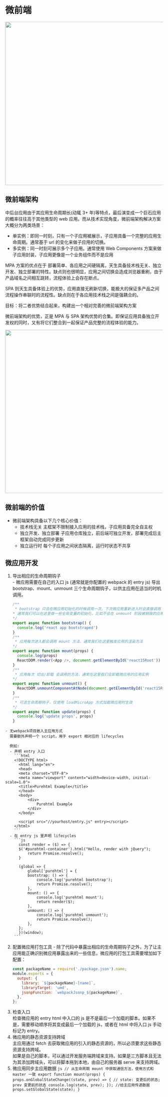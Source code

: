 # 微前端

  <img src="https://flyfedx.github.io/framework-docs/images/framework-base/microapp1.png"  width="520">

## 微前端架构

中后台应用由于其应用生命周期长(动辄 3+ 年)等特点，最后演变成一个巨石应用的概率往往高于其他类型的 web 应用。而从技术实现角度，微前端架构解决方案大概分为两类场景：

- 单实例：即同一时刻，只有一个子应用被展示，子应用具备一个完整的应用生命周期。通常基于 url 的变化来做子应用的切换。
- 多实例：同一时刻可展示多个子应用。通常使用 Web Components 方案来做子应用封装，子应用更像是一个业务组件而不是应用

MPA 方案的优点在于 部署简单、各应用之间硬隔离，天生具备技术栈无关、独立开发、独立部署的特性。缺点则也很明显，应用之间切换会造成浏览器重刷，由于产品域名之间相互跳转，流程体验上会存在断点。

SPA 则天生具备体验上的优势，应用直接无刷新切换，能极大的保证多产品之间流程操作串联时的流程性。缺点则在于各应用技术栈之间是强耦合的。

目标：将二者优势结合起来，构建出一个相对完善的微前端架构方案

微前端架构的优势，正是 MPA 与 SPA 架构优势的合集。即保证应用具备独立开发权的同时，又有将它们整合到一起保证产品完整的流程体验的能力。

  <img src="https://flyfedx.github.io/framework-docs/images/framework-base/microapp2.png"  width="520">

## 微前端的价值

- 微前端架构具备以下几个核心价值：
  - 技术栈无关 主框架不限制接入应用的技术栈，子应用具备完全自主权
  - 独立开发、独立部署 子应用仓库独立，前后端可独立开发，部署完成后主框架自动完成同步更新
  - 独立运行时 每个子应用之间状态隔离，运行时状态不共享

## 微应用开发

  1. 导出相应的生命周期钩子  
    - 微应用需要在自己的入口 js (通常就是你配置的 webpack 的 entry js) 导出 bootstrap、mount、unmount 三个生命周期钩子，以供主应用在适当的时机调用。  

        ```js
        /**
         * bootstrap 只会在微应用初始化的时候调用一次，下次微应用重新进入时会直接调用 mount 钩子，不会再重复触发 bootstrap。
        * 通常我们可以在这里做一些全局变量的初始化，比如不会在 unmount 阶段被销毁的应用级别的缓存等。
        */
        export async function bootstrap() {
          console.log('react app bootstraped')
        }
        /**
         * 应用每次进入都会调用 mount 方法，通常我们在这里触发应用的渲染方法
        */
        export async function mount(props) {
          console.log(props)
          ReactDOM.render(<App />, document.getElementById('react15Root'))
        }
        /**
         * 应用每次 切出/卸载 会调用的方法，通常在这里我们会卸载微应用的应用实例
        */
        export async function unmount() {
          ReactDOM.unmountComponentAtNode(document.getElementById('react15Root'))
        }
        /**
         * 可选生命周期钩子，仅使用 loadMicroApp 方式加载微应用时生效
        */
        export async function update(props) {
          console.log('update props', props)
        }
        ```
    - 无webpack项目嵌入主应用方式
      需要额外声明一个 script，用于 export 相对应的 lifecycles

      例如:
      - 声明 entry 入口
        ```html
        <!DOCTYPE html>
          <html lang="en">
          <head>
          <meta charset="UTF-8">
          <meta name="viewport" content="width=device-width, initial-scale=1.0">
          <title>Purehtml Example</title>
          </head>
          <body>
              <div>
                  Purehtml Example
              </div>
          </body>
          
          <script src="//yourhost/entry.js" entry></script>
        </html>
        ```
      - 在 entry js 里声明 lifecycles
        ```js
          const render = ($) => {
          $('#purehtml-container').html("Hello, render with jQuery");
              return Promise.resolve();
          }
          
          (global => {
              global['purehtml'] = {
              bootstrap: () => {
                  console.log('purehtml bootstrap');
                  return Promise.resolve();
              },
              mount: () => {
                  console.log('purehtml mount');
                  return render($);
              },
              unmount: () => {
                  console.log('purehtml unmount');
                  return Promise.resolve();
              },
          };
          })(window);
        ```
  2. 配置微应用打包工具
    - 除了代码中暴露出相应的生命周期钩子之外，为了让主应用能正确识别微应用暴露出来的一些信息，微应用的打包工具需要增加如下配置：
      ```js
      const packageName = require('./package.json').name;
      module.exports = {
        output: {
          library: `${packageName}-[name]`,
          libraryTarget: 'umd',
          jsonpFunction: `webpackJsonp_${packageName}`,
        },
      };
      ```
  3. 检查入口  
    检查微应用的 entry html 中入口的 js 是不是最后一个加载的脚本。如果不是，需要移动顺序将其变成最后一个加载的 js，或者在 html 中将入口 js 手动标记为 entry。
  4. 微应用的静态资源支持跨域  
    主应用通过 fetch 去获取微应用的引入的静态资源的，所以必须要求这些静态资源支持跨域。  
    如果是自己的脚本，可以通过开发服务端跨域来支持。如果是三方脚本且无法为其添加跨域头，可以将脚本拖到本地，由自己的服务器 serve 来支持跨域。  
  5. 微应用同步主应用数据
    ```js
    // 从生命周期 mount 中获取通信方法，使用方式和 master 一致
    export function mount(props) {
      props.onGlobalStateChange((state, prev) => {
        // state: 变更后的状态; prev 变更前的状态
        console.log(state, prev);
      });
      //给主应用传递数据
      props.setGlobalState(state);
    }
    ```
